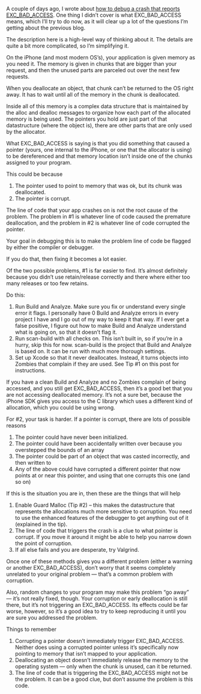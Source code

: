 A couple of days ago, I wrote about [how to debug a crash that reports EXC_BAD_ACCESS](http://loufranco.com/blog/debug-iphone-crash-exc_bad_access). One thing I didn’t cover is what EXC_BAD_ACCESS means, which I’ll try to do now, as it will clear up a lot of the questions I’m getting about the previous blog.

The description here is a high-level way of thinking about it. The details are quite a bit more complicated, so I’m simplifying it.

On the iPhone (and most modern OS’s), your application is given memory as you need it. The memory is given in chunks that are bigger than your request, and then the unused parts are parceled out over the next few requests.

When you deallocate an object, that chunk can’t be returned to the OS right away. It has to wait until all of the memory in the chunk is deallocated.

Inside all of this memory is a complex data structure that is maintained by the alloc and dealloc messages to organize how each part of the allocated memory is being used. The pointers you hold are just part of that datastructure (where the object is), there are other parts that are only used by the allocator.

What EXC_BAD_ACCESS is saying is that you did something that caused a pointer (yours, one internal to the iPhone, or one that the allocator is using) to be dereferenced and that memory location isn’t inside one of the chunks assigned to your program.

This could be because

1. The pointer used to point to memory that was ok, but its chunk was deallocated.
2. The pointer is corrupt.

The line of code that your app crashes on is not the root cause of the problem. The problem in #1 is whatever line of code caused the premature deallocation, and the problem in #2 is whatever line of code corrupted the pointer.

Your goal in debugging this is to make the problem line of code be flagged by either the compiler or debugger.

If you do that, then fixing it becomes a lot easier.

Of the two possible problems, #1 is far easier to find. It’s almost definitely because you didn’t use retain/release correctly and there where either too many releases or too few retains.

Do this:

1. Run Build and Analyze. Make sure you fix or understand every single error it flags. I personally have 0 Build and Analyze errors in every project I have and I go out of my way to keep it that way. If I ever get a false positive, I figure out how to make Build and Analyze understand what is going on, so that it doesn’t flag it.
2. Run scan-build with all checks on. This isn’t built in, so if you’re in a hurry, skip this for now. scan-build is the project that Build and Analyze is based on. It can be run with much more thorough settings.
3. Set up Xcode so that it never deallocates. Instead, it turns objects into Zombies that complain if they are used. See Tip #1 on this post for instructions.

If you have a clean Build and Analyze and no Zombies complain of being accessed, and you still get EXC_BAD_ACCESS, then it’s a good bet that you are not accessing deallocated memory. It’s not a sure bet, because the iPhone SDK gives you access to the C library which uses a different kind of allocation, which you could be using wrong.

For #2, your task is harder. If a pointer is corrupt, there are lots of possible reasons

1. The pointer could have never been initialized.
2. The pointer could have been accidentally written over because you overstepped the bounds of an array
3. The pointer could be part of an object that was casted incorrectly, and then written to
4. Any of the above could have corrupted a different pointer that now points at or near this pointer, and using that one corrupts this one (and so on)

If this is the situation you are in, then these are the things that will help

1. Enable Guard Malloc (Tip #2) – this makes the datastructure that represents the allocations much more sensitive to corruption. You need to use the enhanced features of the debugger to get anything out of it (explained in the tip).
2. The line of code that triggers the crash is a clue to what pointer is corrupt. If you move it around it might be able to help you narrow down the point of corruption.
3. If all else fails and you are desperate, try Valgrind.

Once one of these methods gives you a different problem (either a warning or another EXC_BAD_ACCESS), don’t worry that it seems completely unrelated to your original problem — that’s a common problem with corruption.

Also, random changes to your program may make this problem “go away” — it’s not really fixed, though. Your corruption or early deallocation is still there, but it’s not triggering an EXC_BAD_ACCESS. Its effects could be far worse, however, so it’s a good idea to try to keep reproducing it until you are sure you addressed the problem.

Things to remember

1. Corrupting a pointer doesn’t immediately trigger EXC_BAD_ACCESS. Neither does using a corrupted pointer unless it’s specifically now pointing to memory that isn’t mapped to your application.
2. Deallocating an object doesn’t immediately release the memory to the operating system — only when the chunk is unused, can it be returned.
3. The line of code that is triggering the EXC_BAD_ACCESS might not be the problem. It can be a good clue, but don’t assume the problem is this code.
